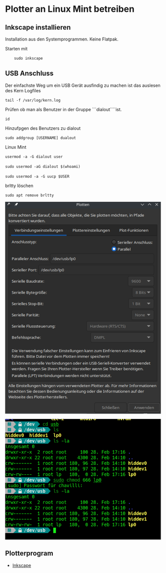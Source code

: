 # Plotter an Linux Mint betreiben

## Inkscape installieren

Installation aus den Systemprogrammen. Keine Flatpak.

Starten mit

        sudo inkscape

## USB Anschluss

Der einfachste Weg um ein USB Gerät ausfindig zu machen ist das auslesen des Kern Logfiles

```
tail -f /var/log/kern.log
```

Prüfen ob man als Benutzer in der Gruppe ```dialout````ist.

    id

Hinzufpgen des Benutzers zu dialout

    sudo addgroup [USERNAME] dualout

Linux Mint

    usermod -a -G dialout user

    sudo usermod -aG dialout $(whoami)

    sudo usermod -a -G uucp $USER

brltty löschen

    sudo apt remove brltty


![Alternativtext](https://github.com/guggenbergerME/linux_codes/blob/main/Drucker/Plotter/Inkscape.png "optional image title")

![Alternativtext](https://github.com/guggenbergerME/linux_codes/blob/main/Drucker/Plotter/chmod_usb.png "optional image title")

## Plotterprogram
+ [Inkscape](https://inkscape.org/de/)
